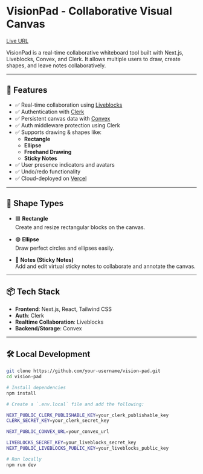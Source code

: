 # VisionPad - Collaborative Visual Canvas

[Live URL](https://vision-pad-83a.vercel.app/)

VisionPad is a real-time collaborative whiteboard tool built with Next.js, Liveblocks, Convex, and Clerk. It allows multiple users to draw, create shapes, and leave notes collaboratively.

---

## 🚀 Features

- ✅ Real-time collaboration using [Liveblocks](https://liveblocks.io/)
- ✅ Authentication with [Clerk](https://clerk.dev/)
- ✅ Persistent canvas data with [Convex](https://convex.dev/)
- ✅ Auth middleware protection using Clerk
- ✅ Supports drawing & shapes like:
  - **Rectangle**
  - **Ellipse**
  - **Freehand Drawing**
  - **Sticky Notes**
- ✅ User presence indicators and avatars
- ✅ Undo/redo functionality
- ✅ Cloud-deployed on [Vercel](https://vercel.com/)

---

## 🧩 Shape Types

- 🟦 **Rectangle**  
  Create and resize rectangular blocks on the canvas.

- 🟢 **Ellipse**  
  Draw perfect circles and ellipses easily.

- 📝 **Notes (Sticky Notes)**  
  Add and edit virtual sticky notes to collaborate and annotate the canvas.

---

## 📦 Tech Stack

- **Frontend**: Next.js, React, Tailwind CSS
- **Auth**: Clerk
- **Realtime Collaboration**: Liveblocks
- **Backend/Storage**: Convex

---

## 🛠️ Local Development

```bash
git clone https://github.com/your-username/vision-pad.git
cd vision-pad

# Install dependencies
npm install

# Create a `.env.local` file and add the following:

NEXT_PUBLIC_CLERK_PUBLISHABLE_KEY=your_clerk_publishable_key
CLERK_SECRET_KEY=your_clerk_secret_key

NEXT_PUBLIC_CONVEX_URL=your_convex_url

LIVEBLOCKS_SECRET_KEY=your_liveblocks_secret_key
NEXT_PUBLIC_LIVEBLOCKS_PUBLIC_KEY=your_liveblocks_public_key

# Run locally
npm run dev
